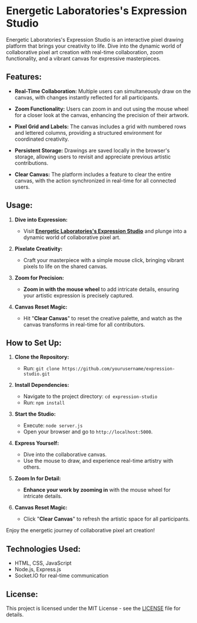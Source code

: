 # Energetic Laboratories's Expression Studio

Energetic Laboratories's Expression Studio is an interactive pixel drawing platform that brings your creativity to life. Dive into the dynamic world of collaborative pixel art creation with real-time collaboration, zoom functionality, and a vibrant canvas for expressive masterpieces.

## Features:

- **Real-Time Collaboration:** Multiple users can simultaneously draw on the canvas, with changes instantly reflected for all participants.

- **Zoom Functionality:** Users can zoom in and out using the mouse wheel for a closer look at the canvas, enhancing the precision of their artwork.

- **Pixel Grid and Labels:** The canvas includes a grid with numbered rows and lettered columns, providing a structured environment for coordinated creativity.

- **Persistent Storage:** Drawings are saved locally in the browser's storage, allowing users to revisit and appreciate previous artistic contributions.

- **Clear Canvas:** The platform includes a feature to clear the entire canvas, with the action synchronized in real-time for all connected users.

## Usage:

1. **Dive into Expression:**
   - Visit [**Energetic Laboratories's Expression Studio**](https://yourdomain.com) and plunge into a dynamic world of collaborative pixel art.

2. **Pixelate Creativity:**
   - Craft your masterpiece with a simple mouse click, bringing vibrant pixels to life on the shared canvas.

3. **Zoom for Precision:**
   - **Zoom in with the mouse wheel** to add intricate details, ensuring your artistic expression is precisely captured.

4. **Canvas Reset Magic:**
   - Hit "**Clear Canvas**" to reset the creative palette, and watch as the canvas transforms in real-time for all contributors.

## How to Set Up:

1. **Clone the Repository:**
   - Run: `git clone https://github.com/yourusername/expression-studio.git`

2. **Install Dependencies:**
   - Navigate to the project directory: `cd expression-studio`
   - Run: `npm install`

3. **Start the Studio:**
   - Execute: `node server.js`
   - Open your browser and go to `http://localhost:5000`.

4. **Express Yourself:**
   - Dive into the collaborative canvas.
   - Use the mouse to draw, and experience real-time artistry with others.

5. **Zoom In for Detail:**
   - **Enhance your work by zooming in** with the mouse wheel for intricate details.

6. **Canvas Reset Magic:**
   - Click "**Clear Canvas**" to refresh the artistic space for all participants.

Enjoy the energetic journey of collaborative pixel art creation!

## Technologies Used:

- HTML, CSS, JavaScript
- Node.js, Express.js
- Socket.IO for real-time communication

## License:

This project is licensed under the MIT License - see the [LICENSE](LICENSE) file for details.
